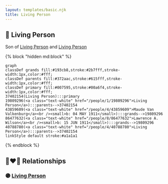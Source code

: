 ```yaml
---
layout: templates/basic.njk
title: Living Person
---
```

## 🔵 Living Person

Son of [Living Person](/people/4/40788780) and [Living Person](/people/1/19809296)

{% block "hidden md:block" %}
```mermaid
graph
classDef grands fill:#193cb8,stroke:#2b7fff,stroke-width:1px,color:#fff;
classDef parents fill:#372aac,stroke:#615fff,stroke-width:1px,color:#fff;
classDef primary fill:#007595,stroke:#00a6f4,stroke-width:1px,color:#fff;
37402154(Living Person):::primary
19809296(<a class="text-white" href="/people/1/19809296">Living Person</a>):::parents-->37402154
43859609(<a class="text-white" href="/people/4/43859609">Maude Van Valkenburg</a><br /><small>b: 04 MAY 1911</small>):::grands-->19809296
86477632(<a class="text-white" href="/people/8/86477632">Lawrence A. Wilson</a><br /><small>b: 15 JUN 1911</small>):::grands-->19809296
40788780(<a class="text-white" href="/people/4/40788780">Living Person</a>):::parents-->37402154
linkStyle default stroke:#a1a1a1
```
{% endblock %}

## 👩‍❤️‍👨 Relationships

### 🟣 [Living Person](/people/9/99442180)
